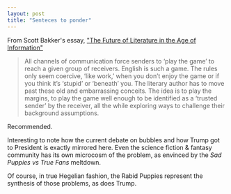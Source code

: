 ```yaml
---
layout: post
title: "Senteces to ponder"
--- 
```


From Scott Bakker's essay, ["The Future of Literature in the Age of Information"](https://rsbakker.wordpress.com/essay-archive/the-future-of-literature-in-the-age-of-information/)

>All channels of communication force senders to ‘play the game’ to reach a given group of receivers. English is such a game. The rules only seem coercive, ‘like work,’ when you don’t enjoy the game or if you think it’s ‘stupid’ or ‘beneath’ you. The literary author has to move past these old and embarrassing conceits. The idea is to play the margins, to play the game well enough to be identified as a ‘trusted sender’ by the receiver, all the while exploring ways to challenge their background assumptions.

Recommended. 

Interesting to note how the current debate on bubbles and how Trump got to President is exactly mirrored here. Even the science fiction & fantasy community has its own microcosm of the problem, as envinced by the *Sad Puppies vs True Fans* meltdown. 

Of course, in true Hegelian fashion, the Rabid Puppies represent the synthesis of those problems, as does Trump.

